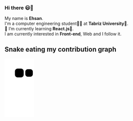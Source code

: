 ### Hi there :smiley:👋

My name is **Ehsan**.<br>
I'm a computer engineering student:man_technologist: at **Tabriz University**:school:.<br>
🌱 I’m currently learning **React.js:rocket:**.<br>
I am currently interested in **Front-end**, Web and I follow it.

## Snake eating my contribution graph
![snake gif](https://github.com/EhsanShahbazii/EhsanShahbazii/blob/output/github-contribution-grid-snake.svg)
